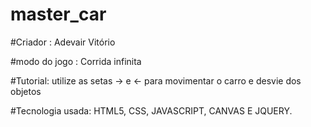 # master_car
#Criador : Adevair Vitório

#modo do jogo : Corrida infinita


#Tutorial:
utilize as setas -> e <- para movimentar o carro e desvie dos objetos

#Tecnologia usada: HTML5, CSS, JAVASCRIPT, CANVAS E JQUERY.
